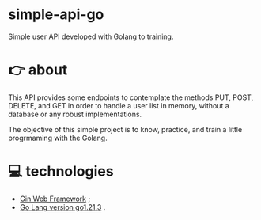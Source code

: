 # simple-api-go
Simple user API developed with Golang to training.

# :point_right: about
This API provides some endpoints to contemplate the methods PUT, POST, DELETE, and GET in order to handle a user list in memory, without a database or any robust implementations.

The objective of this simple project is to know, practice, and train a little progrmaming with the Golang.

# 💻 technologies
- [Gin Web Framework](https://gin-gonic.com/) ;
- [Go Lang version go1.21.3](https://go.dev/) .
